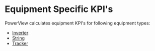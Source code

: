 # Equipment Specific KPI's

PowerView calculates equipment KPI's for following equipment types:
- [Inverter](inverter.md)
- [String](string.md)
- [Tracker](tracker.md)